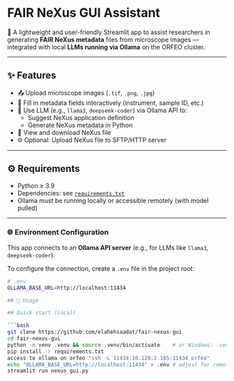 # FAIR NeXus GUI Assistant

🔬 A lightweight and user-friendly Streamlit app to assist researchers in generating **FAIR NeXus metadata** files from microscope images — integrated with local **LLMs running via Ollama** on the ORFEO cluster.

---

## ✨ Features

- 📤 Upload microscope images (`.tif`, `.png`, `.jpg`)
- 🧾 Fill in metadata fields interactively (instrument, sample ID, etc.)
- 🧠 Use LLM (e.g., `llama3`, `deepseek-coder`) via Ollama API to:
  - Suggest NeXus application definition
  - Generate NeXus metadata in Python
- 💾 View and download NeXus file
- 🌐 Optional: Upload NeXus file to SFTP/HTTP server

---

## ⚙️ Requirements

- Python ≥ 3.9
- Dependencies: see [`requirements.txt`](./requirements.txt)
- Ollama must be running locally or accessible remotely (with model pulled)

---

### 🌐 Environment Configuration

This app connects to an **Ollama API server** (e.g., for LLMs like `llama3`, `deepseek-coder`).

To configure the connection, create a `.env` file in the project root:

```bash
# .env
OLLAMA_BASE_URL=http://localhost:11434

## 🚀 Usage

## Quick start (local)

```bash
git clone https://github.com/elahehsaadat/fair-nexus-gui
cd fair-nexus-gui
python -m venv .venv && source .venv/bin/activate    # or Windows: .venv\Scripts\activate
pip install -r requirements.txt
access to ollama on orfeo "ssh -L 11434:10.128.2.165:11434 orfeo"
echo "OLLAMA_BASE_URL=http://localhost:11434" > .env # adjust for remote
streamlit run nexus_gui.py
